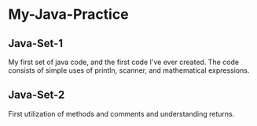 # My-Java-Practice #

## Java-Set-1 ##

My first set of java code, and the first code I've ever created. The code consists of simple uses of println, scanner, and mathematical expressions.

## Java-Set-2 ##

First utilization of methods and comments and understanding returns.

